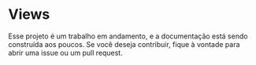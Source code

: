 # Views

Esse projeto é um trabalho em andamento, e a documentação está sendo construída aos poucos. Se você deseja contribuir, fique à vontade para abrir uma issue ou um pull request.